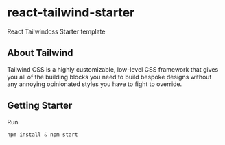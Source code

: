 # react-tailwind-starter

React Tailwindcss Starter template

## About Tailwind

Tailwind CSS is a highly customizable, low-level CSS framework that gives you all of the building blocks you need to build bespoke designs without any annoying opinionated styles you have to fight to override.

## Getting Starter

Run

```javascript
npm install & npm start
```
